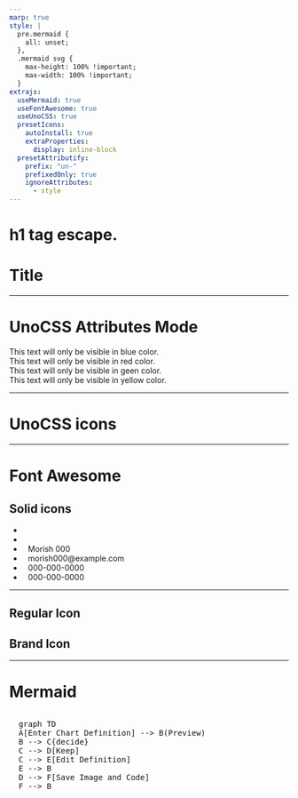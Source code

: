 ```yaml
---
marp: true
style: |
  pre.mermaid {
    all: unset;
  },
  .mermaid svg {
    max-height: 100% !important;
    max-width: 100% !important;
  }
extrajs:
  useMermaid: true
  useFontAwesome: true
  useUnoCSS: true
  presetIcons:
    autoInstall: true
    extraProperties:
      display: inline-block
  presetAttributify:
    prefix: "un-"
    prefixedOnly: true
    ignoreAttributes:
      - style
---
```


<h1>h1 tag escape.</h1>

# Title

---

# UnoCSS Attributes Mode

<div class="text-blue-500" un-cloak>
  This text will only be visible in blue color.
</div>
<div un-text="red-500" un-cloak>
  This text will only be visible in red color.
</div>
<div un-text-green="500" un-cloak>
  This text will only be visible in geen color.
</div>
<div un-text-yellow-500 un-cloak>
  This text will only be visible in yellow color.
</div>

---

# UnoCSS icons

<div class="i-ph-anchor-simple-thin"></div>
<div class="i-mdi-alarm text-orange-400"></div>
<div class="i-logos-vue text-3xl"></div>
<div class="i-carbon-sun dark:i-carbon-moon" un-cloak></div>
<div class="i-twemoji-grinning-face-with-smiling-eyes hover:i-twemoji-face-with-tears-of-joy"></div>
<div class="i-flagpack:jp"></div>
<div class="i-flagpack:us"></div>
<div class="i-tdesign:arrow-right-circle-filled"></div>
<div style="color: red;">
  <div class="i-fa6-solid:user"></div>
  <i class="i-fa6-solid:user"></i>
  <i class="i-fa6-regular:address-book"></i>
  <i class="i-fa6-brands:github"></i>
</div>

---

# Font Awesome

## Solid icons

- <i class="fas fa-alien"></i>
- <i class="fas fa-check-circle" style="margin-right: 10px; color: red;"></i>
- <i class="fas fa-user" style="margin-right: 10px; color: blue;"></i> Morish 000
- <i class="fas fa-envelope" style="margin-right: 10px; color: blue;"></i> morish000&#64;example.com
- <i class="fas fa-phone" style="margin-right: 10px; color: blue;"></i> 000-000-0000
- <i class="fas fa-fax" style="margin-right: 10px; color: blue;"></i> 000-000-0000

---

## Regular Icon

<i class="fa-regular fa-address-card"></i>

## Brand Icon

<i class="fa-brands fa-twitter"></i>

---

# Mermaid

<div style="display: flex;">
<pre class="mermaid" style="transform: translateX(0%) translateY(0%) scale(1.0);">
  graph TD
  A[Enter Chart Definition] --> B(Preview)
  B --> C{decide}
  C --> D[Keep]
  C --> E[Edit Definition]
  E --> B
  D --> F[Save Image and Code]
  F --> B
</pre>
</div>